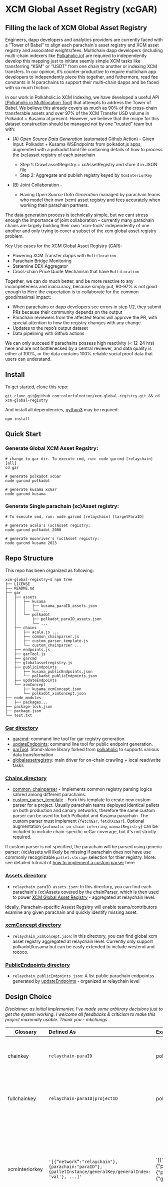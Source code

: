 # XCM Global Asset Registry (xcGAR)

## Filling the lack of XCM Global Asset Registry

Engineers, dapp developers and analytics providers are currently faced with a "Tower of Babel" to align each parachain's asset registry and XCM asset registry and associated weights/fees. Multichain dapp developers (including multi-chain indexers like [Polkaholic.io](https://polkaholic.io)) are required to independently develop this mapping just to initiate seemly simple XCM tasks like transferring “KSM” or "USDT" from one chain to another or indexing XCM transfers.   In our opinion, it’s counter-productive to require multichain app developers to independently piece this together, and futhermore, read fee constants in N parachains to support their multi-chain dapps and be faced with so much friction.  

In our work in Polkaholic.io XCM Indexing, we have developed a useful API [[Polkaholic.io Multilocation Tool]](https://polkaholic.io/multilocation) that attempts to address the Tower of Babel. We believe this already covers as much as 90% of the cross-chain transferable assets and over 97% of the XCM Transfer USD volume in Polkadot + Kusama at present.  However, we believe that the recipe for this dataset construction should be managed not by one "trusted" team but with:
* (A) _Open Source Data Generation_ (automated Github Action) - Given Input: Polkadot + Kusama WSEndpoints from polkadot.js apps, augmented with a polkadot.toml file containing details of how to process the (xc)asset registry of each parachain
    * Step 1: Crawl assetRegistry + xcAssetRegistry and store it in JSON file
    * Step 2: Aggregate and publish registry keyed by `XcmInteriorKey`

* (B) Joint Collaboration -
    * Having *Open Source Data Generation* managed by parachain teams who model their own (xcm) asset registry and fees accurately when working their parachain partners.

The data generation process is technically simple, but we cant stress enough the importance of joint collaboration - currently many parachain chains are largely building their own 'xcm-tools' independently of one another and only trying to cover a subset of the xcm global asset registry problem.  

Key Use cases for the XCM Global Asset Registry (GAR):
* Powering XCM Transfer dapps with `Multilocation`
* Parachain Bridge Monitoring
* Statemine DEX Aggregator
* Cross-chain Price Quote Mechanism that have `MultiLocation`

Together, we can do much better, and be more reactive to any incompleteness and inaccuracy, because simply put, 90-97% is not good enough to   Here the expectation is to collaborate for the common good/maximal impact:
* When parachains or dapp developers see errors in step 1/2, they submit PRs because their community depends on the output  
* Parachain reviewers from the affected teams will approve the PR, with special attention to how the registry changes  with any change.
* Updates to the repo’s output dataset
* Data pipelining with Github actions

We can only succeed if parachains possess high reactivity (< 12-24 hrs) here and are not bottlenecked by a central reviewer, and data quality is either at 100%, or the data contains 100% reliable social proof data that users can understand.

## Install
To get started, clone this repo:
```
git clone git@github.com:colorfulnotion/xcm-global-registry.git && cd xcm-global-registry
```
And install all dependencies, [python3](https://www.python.org/downloads/) may be required:
```
npm install
```
## Quick Start

### Generate Global XCM Asset Regsitry:
```
# change to gar dir. To execute cmd, run: node garcmd [relaychain] [all]
cd gar

# generate polkadot xcGar
node garcmd polkadot

# generate kusama xcGar
node garcmd kusama
```

### Generate Single parachain (xc)Asset registry:
```
# To execute cmd, run: node garcmd [relaychain] [targetParaID]

# generate acala's (xc)Asset registry:
node garcmd polkadot 2000

# generate moonriver's (xc)Asset registry:
node garcmd kusama 2023
```

## Repo Structure
This repo has been organized as following:
```
xcm-global-registry~$ npm tree
├── LICENSE
├── README.md
├── gar
│   ├── assets
│   │   ├── kusama
│   │   │   ├── kusama_paraID_assets.json
│   │   │   └── ...
│   │   └── polkadot
│   │       ├── polkadot_paraID_assets.json
│   │       └── ...
│   ├── chains
│   │   ├── acala.js ...
│   │   ├── common_chainparser.js
│   │   ├── custom_parser_template.js
│   │   └── custom_chainparser ...
│   ├── endpoints.js
│   ├── garTool.js
│   ├── garcmd
│   ├── globalassetregistry.js
│   ├── publicEndpoints
│   │   ├── kusama_publicEndpoints.json
│   │   └── polkadot_publicEndpoints.json
│   ├── updateEndpoints
│   └── xcmConcept
│       ├── kusama_xcmConcept.json
│       └── polkadot_xcmConcept.json
├── node_modules
│   ├── packages...
├── package-lock.json
├── package.json
└── test.txt
```

### [Gar directory](https://github.com/colorfulnotion/xcm-global-registry/tree/main/gar/)
* [garcmd](https://github.com/colorfulnotion/xcm-global-registry/blob/main/gar/garcmd): command line tool for gar registry generation.
* [updateEndpoints](https://github.com/colorfulnotion/xcm-global-registry/blob/main/gar/updateEndpoints): command line tool for public endpoint generation.
* [garTool](https://github.com/colorfulnotion/xcm-global-registry/blob/main/gar/garTool.js): Stand-alone library forked from [polkaholic](https://github.com/colorfulnotion/polkaholic) to supports various data transformation
* [globalassetregistry](https://github.com/colorfulnotion/xcm-global-registry/blob/main/gar/globalassetregistry): main driver for on-chain crawling + local read/write tasks


### [Chains directory](https://github.com/colorfulnotion/xcm-global-registry/tree/main/gar/chains)
* [common_chainparser](https://github.com/colorfulnotion/xcm-global-registry/blob/main/gar/chains/common_chainparser.js) - Implements common registry parsing logics sahred among different parachains.
* [custom_parser_template](https://github.com/colorfulnotion/xcm-global-registry/blob/main/gar/chains/custom_parser_template.js) - Fork this template to create new custom parser for a project. Usually parachain teams deployed identical pallets on both production and canary networks, therefore the same custom parser can be used for both Polkadot and Kusama parachain. The custom parser must implement {`fetchGar`, `fetchXcGar`}. Optional augmentation {`automatic on-chain inferring`, `manualRegistry`} can be included to include chain-specific xcGar coverage, but it's not strictly required.

If custom parser is not specified, the parachain will be parsed using generic parser; (xc)Assets will likely be missing if parachain does not have use commonly recognizable `pallet:storage` selection for thier registry. More: see detailed tutorial of [how to implement a custom parser](todo..) here

### [Assets directory](https://github.com/colorfulnotion/xcm-global-registry/tree/main/gar/assets)  
* `relaychain_paraID_assets.json`: In this directory, you can find each parachain's (xc)Assets covered by the chainParser, which is then used to power [XCM Global Asset Registry](https://github.com/colorfulnotion/xcm-global-registry/tree/main/gar/xcmConcept)  - aggregated at relaychain level.

Ideally, Parachain-specific Assest Regsitry will enable teams/contributors examine any given parachain and quickly identify missing asset.

### [xcmConcept directory](https://github.com/colorfulnotion/xcm-global-registry/tree/main/gar/xcmConcept)  
* `relaychain_xcmConcept.json`: In this directory, you can find global xcm asset registry aggregated at relaychain level. Currently only support polkadot/kusama but can be easily extended to include westend and rococo.  

### [PublicEndpoints directory](https://github.com/colorfulnotion/xcm-global-registry/tree/main/gar/assets)
* `relaychain_publicEndpoints.json`: A list public parachain endpointss generated by [updateEndpoints](https://github.com/colorfulnotion/xcm-global-registry/blob/main/gar/updateEndpoints) - organized at relaychain level

## Design Choice

*Disclaimer: as initial implementer, I've made some arbitrary decisions just to get the system working. I welcome all feedbacks & criticism to make this project maximally usable. Thank you - mkchungs*

| Glossary   |      Defined As      |  Example |  Rationale/Use case |
|----------|:-------------|:-------------|:------|
| chainkey |  `relaychain-paraID` | polkadot-1000 |chainkey is used to identify a parachain within relaychain and potentially across different relaychains in the future |
| fullchainkey |  <code>relaychain-paraID&#124;projectID</code> | polkadot-1000&#124;statemint | fullchainkey is used as filter within common parser. The projectID portion makes the codeblock more readable for human (other developers)|
| xcmInteriorkey |  `'[{“network”:"relaychain"},{parachain:"paraID"}, {palletInstance/generalKey/generalIndex: 'val'}, ...]'` | '[{"network":"polkadot"},{"parachain":1000},{"palletInstance":50},{"generalIndex":1984}]' | xcmInteriorkey is used to identify a xcAsset within relaychain and potentially across different relaychains in the future. Specifically, (1) The network {polkadot, kusama, named:byte} has been added to the front to support global registry.  (2) X1/X2/.../X7 has been convered to flat array for easier serialization. |
| garLocation |  `garPallet:garStorage` | assets:metadata | garLocation is where a parachain's asset registry is located on-chain `api.query[garPallet][garStorage]`.  |
| xcGarLocation |  `xcGarPallet:xcGarStorage` | assetManager:assetIdType | xcGarLocation is where a parachain's xcm registry is located on-chain `api.query[xcGarPallet][xcGarStorage]`. |
| fetchGar |  `SampleParser.fetchGar()` | AcalaParser.fetchGar() | step 1 of registry crawling - Parsing parachain’s asset Registry using result from `garLocation`. Parsing logic is independent of querying data on-chain and can be categorized into certain common garParser in common_parser. |
| fetchXcGar |  `SampleParser.fetchXcGar()` | AcalaParser.fetchXcGar() | step 2 of registry crawling - Parsing parachain’s xc Registry using result from `xcGarLocation`. Can be categorized into certain common xcgarParser in common_parser. |
| fetchAugments |  `SampleParser.fetchAugments()` | AcalaParser.fetchAugments() | step 3 of registry crawling - since on-chain registry are not perfact, Augmentation step allows us to improve registry coverage by auto-inferring xcmInteriorkey via certain extrinsics or by manually including some known asset<->xcmInteriorkey mapping |


## 2023 Roadmap / Open Bounty Program

A partial list of what we can hope to achieve using GAR in 2023:
* Rapidly adapt to XCMv3/... changes
* Augment standardized/custom "weight/fee" information
* Support MultiLocation users, e.g. DEXes, bridge monitors, APIs, Cross-Chain Indexers
* Augment each asset in the result with a “pageRank” type reflecting degree of support by parachains, such that dapp developers can threshold on this attribute, where more parachains supporting an asset will apply
* [something else you and your team think is important]

## Funding / Call for Contributors

We (a collective of people working on this project) seek $125K/quarterly budget in 2023 to support:
* 20% Colorful Notion (Q1/Q2 2023)
* 50% 10-12 parachain developers + on a quarterly basis [below]
* 10% Some other team (Q3 2023) [elected by 10-12, with primary implementer as tie-breaker]
* 10% Some other team (Q4 2023) [elected by 10-12, with primary implementer as tie-breaker]
* 10% Open bounty request [proposed by 10-12]

We seek 10-12 parachain developers + additional developers request to maintain this very simple but extensible XCM Global Asset registry.  Ideally:
* You should be involved in your parachains (xc)asset registry, have debugged XCM transfers with at least 2+ other parachains, and can speak to how you can represent your fees in 2023 if you’re going non-standard in some way.
* You are comfortable signing up for debugging a pretty simple Javascript dataflow processing problem for your own parachain a couple of times in 2023.  
* You will contribute up to 100 hours/yr from each parachain to support this effort, specifically how things may change with:
    * XCMv3 changes – GlobalConsensus
    * ERC20/721/1155 + PSP22/34/37
    * Kusama/Polkadot bridges
    * Snowfork Ethereum bridge
    * Remote execution “Transact” support
    * [something else you and your team think is important]

Contributors will be invited to a “Polkadot XCM Global Asset Registry” Telegram group.
Contributors will be held to the [Polkadot communities' Code of Conduct](https://github.com/paritytech/polkadot/blob/master/CODE_OF_CONDUCT.md).

## Funding

Funding may be from Treasury (of Polkadot/Kusama or parachains, Web3F, or other sponsors).    

## Contributors:

**To indicate your interest, please submit a PR:**
1. Adding your name/email and any ideas you have on this project
2. if you wish to contribute significantly more than 25 hours/quarter (or significantly less)
3. if you do or do not wish to be paid, mark "non-paid volunteer".  All paid volunteers will be compensated at 100 USDT.

* Michael Chung <michael@colorfulnotion.com> - Initial Primary Architect and Implementer (paid volunteer in Q1/Q2 2023)
* Sourabh Niyogi <sourabh@colorfulnotion.com> - Initial Secondary Implementer/Coordinator (paid volunteer in Q1/Q2 2023)
